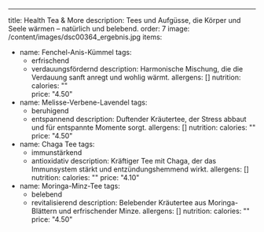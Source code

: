 ---
title: Health Tea & More
description: Tees und Aufgüsse, die Körper und Seele wärmen – natürlich und belebend.
order: 7
image: /content/images/dsc00364_ergebnis.jpg
items:
  - name: Fenchel-Anis-Kümmel
    tags:
      - erfrischend
      - verdauungsfördernd
    description: Harmonische Mischung, die die Verdauung sanft anregt und wohlig wärmt.
    allergens: []
    nutrition:  
      calories: ""  
    price: "4.50"
  - name: Melisse-Verbene-Lavendel
    tags:
      - beruhigend
      - entspannend
    description: Duftender Kräutertee, der Stress abbaut und für entspannte Momente sorgt.
    allergens: []
    nutrition:
      calories: ""
    price: "4.50"
  - name: Chaga Tee
    tags:
      - immunstärkend
      - antioxidativ
    description: Kräftiger Tee mit Chaga, der das Immunsystem stärkt und entzündungshemmend wirkt.
    allergens: []
    nutrition:
      calories: ""
    price: "4.10"
  - name: Moringa-Minz-Tee
    tags:
      - belebend
      - revitalisierend
    description: Belebender Kräutertee aus Moringa-Blättern und erfrischender Minze.
    allergens: []
    nutrition:
      calories: ""
    price: "4.50"
